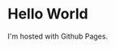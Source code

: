 <!DOCTYPE html>
<html lang="pt-br">
<head>
    <meta charset="UTF-8">
    <meta http-equiv="X-UA-Compatible" content="IE=edge">
    <meta name="viewport" content="width=device-width, initial-scale=1.0">
    <title>benedet07</title>
</head>
<body>
    <h1>Hello World</h1>
    <p>I'm hosted with Github Pages.</p>
</body>
</html>
